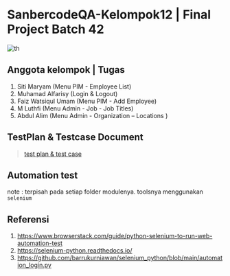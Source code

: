 # SanbercodeQA-Kelompok12 | Final Project Batch 42

![th](https://user-images.githubusercontent.com/121075721/220635807-7e3770a6-f00d-45f8-9cba-03c405be79e2.jpeg)

## Anggota kelompok | Tugas
1. Siti Maryam (Menu PIM - Employee List)
2. Muhamad Alfarisy (Login & Logout)
3. Faiz Watsiqul Umam (Menu PIM - Add Employee)
4. M Luthfi (Menu Admin - Job - Job Titles)
5. Abdul Alim (Menu Admin - Organization – Locations )

## TestPlan & Testcase Document 
> [test plan & test case](https://docs.google.com/spreadsheets/d/1eurwnt4aiFZ-UWeg9p5dUUrNOFUXPG-fiMQjbWtpXjI/edit#gid=169398898)

## Automation test
note : terpisah pada setiap folder modulenya. toolsnya menggunakan `selenium`

## Referensi
1. https://www.browserstack.com/guide/python-selenium-to-run-web-automation-test
2. https://selenium-python.readthedocs.io/
3. https://github.com/barrukurniawan/selenium_python/blob/main/automation_login.py
